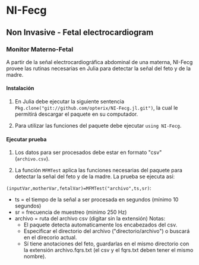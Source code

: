 # NI-Fecg  
## Non Invasive - Fetal electrocardiogram
### Monitor Materno-Fetal

A partir de la señal electrocardiográfica abdominal de una materna, NI-Fecg provee las rutinas necesarias en Julia para detectar la señal del feto y de la madre.

#### Instalación

1. En Julia debe ejecutar la siguiente sentencia `Pkg.clone("git://github.com/opterix/NI-Fecg.jl.git")`, la cual le permitirá descargar el paquete en su computador.

2. Para utilizar las funciones  del paquete debe ejecutar `using NI-Fecg`.


#### Ejecutar prueba

1. Los datos para ser procesados debe estar en formato "csv" (`archivo.csv`).

2. La función `MFMTest` aplica las funciones necesarias del paquete para detectar la señal del feto y de la madre. La prueba se ejecuta así:

`(inputVar,motherVar,fetalVar)=MFMTest("archivo",ts,sr)`:

- ts =  el tiempo de la señal a ser procesada en segundos (mínimo 10 segundos)
- sr =  frecuencia de muestreo (minimo 250 Hz)
- archivo = ruta del archivo csv (digitar sin la extensión)
	Notas:
	- El paquete detecta automaticamente los encabezados del csv.
	- Especificar el directorio del archivo ("directorio/archivo") o buscará en el direcorio actual.
	- Sí tiene anotaciones del feto, guardarlas en el mismo directorio con la extensión archivo.fqrs.txt (el csv y el fqrs.txt deben tener el mismo nombre).

